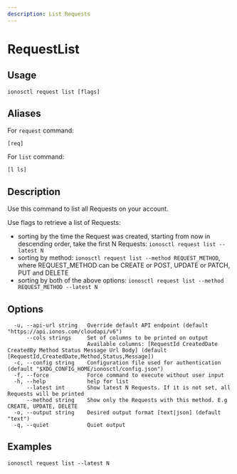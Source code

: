 ```yaml
---
description: List Requests
---
```


# RequestList

## Usage

```text
ionosctl request list [flags]
```

## Aliases

For `request` command:

```text
[req]
```

For `list` command:

```text
[l ls]
```

## Description

Use this command to list all Requests on your account.

Use flags to retrieve a list of Requests:

* sorting by the time the Request was created, starting from now in descending order, take the first N Requests: `ionosctl request list --latest N`
* sorting by method: `ionosctl request list --method REQUEST_METHOD`, where REQUEST\_METHOD can be CREATE or POST, UPDATE or PATCH, PUT and DELETE
* sorting by both of the above options: `ionosctl request list --method REQUEST_METHOD --latest N`

## Options

```text
  -u, --api-url string   Override default API endpoint (default "https://api.ionos.com/cloudapi/v6")
      --cols strings     Set of columns to be printed on output 
                         Available columns: [RequestId CreatedDate CreatedBy Method Status Message Url Body] (default [RequestId,CreatedDate,Method,Status,Message])
  -c, --config string    Configuration file used for authentication (default "$XDG_CONFIG_HOME/ionosctl/config.json")
  -f, --force            Force command to execute without user input
  -h, --help             help for list
      --latest int       Show latest N Requests. If it is not set, all Requests will be printed
      --method string    Show only the Requests with this method. E.g CREATE, UPDATE, DELETE
  -o, --output string    Desired output format [text|json] (default "text")
  -q, --quiet            Quiet output
```

## Examples

```text
ionosctl request list --latest N
```

